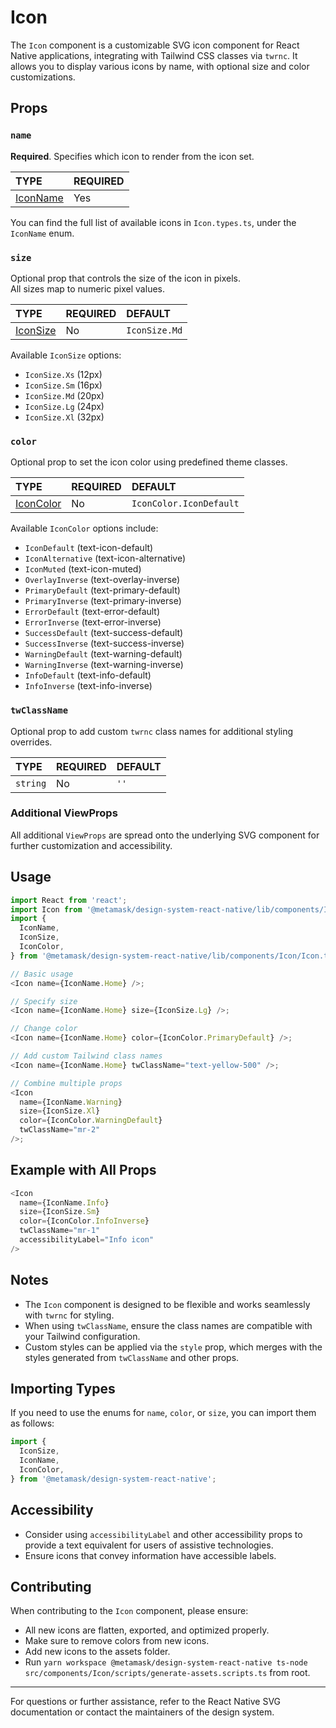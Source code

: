 # Icon

The `Icon` component is a customizable SVG icon component for React Native applications, integrating with Tailwind CSS classes via `twrnc`. It allows you to display various icons by name, with optional size and color customizations.

## Props

### `name`

**Required**. Specifies which icon to render from the icon set.

| TYPE                             | REQUIRED |
| :------------------------------- | :------- |
| [IconName](./Icon.types.ts#L---) | Yes      |

You can find the full list of available icons in `Icon.types.ts`, under the `IconName` enum.

### `size`

Optional prop that controls the size of the icon in pixels.  
All sizes map to numeric pixel values.

| TYPE                             | REQUIRED | DEFAULT       |
| :------------------------------- | :------- | :------------ |
| [IconSize](./Icon.types.ts#L---) | No       | `IconSize.Md` |

Available `IconSize` options:

- `IconSize.Xs` (12px)
- `IconSize.Sm` (16px)
- `IconSize.Md` (20px)
- `IconSize.Lg` (24px)
- `IconSize.Xl` (32px)

### `color`

Optional prop to set the icon color using predefined theme classes.

| TYPE                              | REQUIRED | DEFAULT                 |
| :-------------------------------- | :------- | :---------------------- |
| [IconColor](./Icon.types.ts#L---) | No       | `IconColor.IconDefault` |

Available `IconColor` options include:

- `IconDefault` (text-icon-default)
- `IconAlternative` (text-icon-alternative)
- `IconMuted` (text-icon-muted)
- `OverlayInverse` (text-overlay-inverse)
- `PrimaryDefault` (text-primary-default)
- `PrimaryInverse` (text-primary-inverse)
- `ErrorDefault` (text-error-default)
- `ErrorInverse` (text-error-inverse)
- `SuccessDefault` (text-success-default)
- `SuccessInverse` (text-success-inverse)
- `WarningDefault` (text-warning-default)
- `WarningInverse` (text-warning-inverse)
- `InfoDefault` (text-info-default)
- `InfoInverse` (text-info-inverse)

### `twClassName`

Optional prop to add custom `twrnc` class names for additional styling overrides.

| TYPE     | REQUIRED | DEFAULT |
| :------- | :------- | :------ |
| `string` | No       | `''`    |

### Additional ViewProps

All additional `ViewProps` are spread onto the underlying SVG component for further customization and accessibility.

## Usage

```javascript
import React from 'react';
import Icon from '@metamask/design-system-react-native/lib/components/Icon';
import {
  IconName,
  IconSize,
  IconColor,
} from '@metamask/design-system-react-native/lib/components/Icon/Icon.types';

// Basic usage
<Icon name={IconName.Home} />;

// Specify size
<Icon name={IconName.Home} size={IconSize.Lg} />;

// Change color
<Icon name={IconName.Home} color={IconColor.PrimaryDefault} />;

// Add custom Tailwind class names
<Icon name={IconName.Home} twClassName="text-yellow-500" />;

// Combine multiple props
<Icon
  name={IconName.Warning}
  size={IconSize.Xl}
  color={IconColor.WarningDefault}
  twClassName="mr-2"
/>;
```

## Example with All Props

```javascript
<Icon
  name={IconName.Info}
  size={IconSize.Sm}
  color={IconColor.InfoInverse}
  twClassName="mr-1"
  accessibilityLabel="Info icon"
/>
```

## Notes

- The `Icon` component is designed to be flexible and works seamlessly with `twrnc` for styling.
- When using `twClassName`, ensure the class names are compatible with your Tailwind configuration.
- Custom styles can be applied via the `style` prop, which merges with the styles generated from `twClassName` and other props.

## Importing Types

If you need to use the enums for `name`, `color`, or `size`, you can import them as follows:

```javascript
import {
  IconSize,
  IconName,
  IconColor,
} from '@metamask/design-system-react-native';
```

## Accessibility

- Consider using `accessibilityLabel` and other accessibility props to provide a text equivalent for users of assistive technologies.
- Ensure icons that convey information have accessible labels.

## Contributing

When contributing to the `Icon` component, please ensure:

- All new icons are flatten, exported, and optimized properly.
- Make sure to remove colors from new icons.
- Add new icons to the assets folder.
- Run `yarn workspace @metamask/design-system-react-native ts-node src/components/Icon/scripts/generate-assets.scripts.ts` from root.

---

For questions or further assistance, refer to the React Native SVG documentation or contact the maintainers of the design system.
